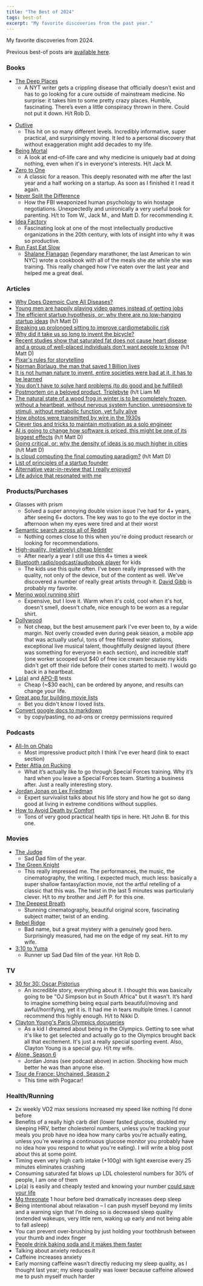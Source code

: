 ```yaml
---
title: "The Best of 2024"
tags: best-of
excerpt: "My favorite discoveries from the past year."
---
```


My favorite discoveries from 2024.

Previous best-of posts are [available here](/tags/#best-of).

### Books
- [The Deep Places](https://www.audible.com/pd/The-Deep-Places-Audiobook/0593417712)
  - A NYT writer gets a crippling disease that officially doesn’t exist and has to go looking for a cure outside of mainstream medicine. No surprise: it takes him to some pretty crazy places. Humble, fascinating. There’s even a little conspiracy thrown in there. Could not put it down. H/t Rob D.
* [Outlive](https://www.audible.com/pd/Outlive-Audiobook/B0B6444XS3)
  - This hit on so many different levels. Incredibly informative, super practical, and surprisingly moving. It led to a personal discovery that without exaggeration might add decades to my life.
* [Being Mortal](https://www.audible.com/pd/Being-Mortal-Audiobook/B00NPB6OBU)
  - A look at end-of-life care and why medicine is uniquely bad at doing nothing, even when it's in everyone's interests. H/t Jack M.
* [Zero to One](https://www.audible.com/pd/Zero-to-One-Audiobook/B00M27LBU2)
  - A classic for a reason. This deeply resonated with me after the last year and a half working on a startup. As soon as I finished it I read it again.
* [Never Split the Difference](https://www.audible.com/pd/Never-Split-the-Difference-Audiobook/B01CF5O89G)
  - How the FBI weaponized human psychology to win hostage negotiations. Unexpectedly and unironically a very useful book for parenting. H/t to Tom W., Jack M., and Matt D. for recommending it.
* [Idea Factory](https://www.audible.com/pd/The-Idea-Factory-Audiobook/B007TLTIZG)
  - Fascinating look at one of the most intellectually productive organizations in the 20th century, with lots of insight into why it was so productive.
* [Run Fast Eat Slow](https://www.amazon.com/Run-Fast-Cook-Eat-Slow/dp/1635651913)
  - [Shalane Flanagan](https://en.wikipedia.org/wiki/Shalane_Flanagan) (legendary marathoner, the last American to win NYC) wrote a cookbook with all of the meals she ate while she was training. This really changed how I’ve eaten over the last year and helped me a great deal.

### Articles
- [Why Does Ozempic Cure All Diseases?](https://www.astralcodexten.com/p/why-does-ozempic-cure-all-diseases)
- [Young men are happily playing video games instead of getting jobs](https://reason.com/2017/06/13/young-men-are-playing-video-ga/)
- [The efficient startup hypothesis, or: why there are no low-hanging startup ideas](https://medium.com/metamorphic-ventures/efficient-startup-hypothesis-4e94effefc1a) (h/t Matt D)
- [Breaking up prolonged sitting to improve cardiometabolic
  risk](https://journals.lww.com/acsm-msse/fulltext/2023/05000/breaking_up_prolonged_sitting_to_improve.9.aspx)
- [Why did it take us so long to invent the bicycle?](https://rootsofprogress.org/why-did-we-wait-so-long-for-the-bicycle)
- [Recent studies show that saturated fat does not cause heart disease and a group of well-placed individuals don't want people to know](https://journals.lww.com/co-endocrinology/fulltext/2023/02000/a_short_history_of_saturated_fat__the_making_and.10.aspx) (h/t Matt D)
- [Pixar's rules for storytelling](https://web.archive.org/web/20120601043826/http://www.pixartouchbook.com/blog/2011/5/15/pixar-story-rules-one-version.html)
- [Norman Borlaug, the man that saved 1 Billion lives](https://en.wikipedia.org/wiki/Norman_Borlaug)
- [It is not human nature to invent, entire societies were bad at it, it has to be learned](https://medium.com/@antonhowes/is-innovation-in-human-nature-48c2578e27ba)
- [You don't have to solve hard problems (to do good and be fulfilled)](https://www.benkuhn.net/hard/)
- [Postmortem on a beloved product, Triplebyte](https://www.otherbranch.com/blog/why-triplebyte-failed) (h/t Liam M)
- [The natural state of a wood frog in winter is to be completely frozen, without a heartbeat, without nervous system function, unresponsive to stimuli, without metabolic function, yet fully alive](https://www.nps.gov/gaar/learn/nature/wood-frog-page-2.htm)
- [How photos were transmitted by wire in the 1930s](https://kottke.org/24/03/how-photos-were-transmitted-by-wire-in-the-1930s)
- [Clever tips and tricks to maintain motivation as a solo engineer](https://mbuffett.com/posts/maintaining-motivation/)
- [AI is going to change how software is priced, this might be one of its biggest effects](https://batteryventures.substack.com/p/rethinking-software-pricing-in-the) (h/t Matt D)
- [Going critical, or: why the density of ideas is so much higher in cities](https://meltingasphalt.com/interactive/going-critical/) (h/t Matt D)
- [Is cloud computing the final computing paradigm?](https://stratechery.com/2020/the-end-of-the-beginning/) (h/t Matt D)
- [List of principles of a startup founder](https://nabeelqu.co/principles)
- [Alternative year-in-review that I really enjoyed](https://medium.com/@tomwhitwell/52-things-i-learned-in-2024-75efffe44f15)
- [Life advice that resonated with me](https://kk.org/thetechnium/101-additional-advices/)

### Products/Purchases
- Glasses with prism
  - Solved a super annoying double vision issue I've had for 4+ years, after seeing 6+ doctors. The key was to go to the eye doctor in the afternoon when my eyes were tired and at their worst
- [Semantic search across all of Reddit](https://thegigabrain.com/)
  - Nothing comes close to this when you're doing product research or looking
    for recommendations.
- [High-quality, (relatively) cheap blender](https://www.amazon.com/gp/product/B0094B94BM)
  - After nearly a year I still use this 4+ times a week
- [Bluetooth radio/podcast/audiobook player](https://www.amazon.com/Yoto-Mini-2024-Make-Wake/dp/B0D541M5C6) for kids
  - The kids use this quite often. I've been really impressed with the quality,
    not only of the device, but of the content as well. We've discovered a
    number of really great artists through it.
   [David Gibb](https://music.amazon.com/albums/B091994LC6) is probably my favorite.
- [Merino wool running shirt](https://www.tracksmith.com/products/m-harrier-long-sleeve-tee?sku=MT24001SCA)
  - Expensive, but I love it. Warm when it's cold, cool when it's hot, doesn't
    smell, doesn't chafe, nice enough to be worn as a regular shirt.
- [Dollywood](https://www.dollywood.com/themepark/)
  - Not cheap, but the best amusement park I've ever been to, by a wide margin.
    Not overly crowded even during peak season, a mobile app that was actually useful,
    tons of free filtered water stations, exceptional live musical talent,
    thoughtfully designed layout (there was something
    for everyone in each section), and incredible staff (one worker scooped out $40
    of free ice cream because my kids didn't get off their ride before their cones
    started to melt). I would go back in a heartbeat.
- [Lp(a)](https://www.ultalabtests.com/test/lipoprotein-a) and
  [APO-B](https://www.ultalabtests.com/test/apolipoprotein-b-apob) tests
  - Cheap (~$30 each), can be ordered by anyone, and results can change your life.
- [Great app for building movie lists](https://letterboxd.com/rowboatkopp/list/sad-dad-cinema/)
  - Bet you didn't know I loved lists.
- [Convert google docs to markdown](https://gdoc2md.com/)
  - by copy/pasting, no ad-ons or creepy permissions required

### Podcasts
- [All-In on Ohalo](https://youtu.be/vDr1983LIuo?feature=shared&t=2423)
  - Most impressive product pitch I think I've ever heard (link to exact section)
- [Peter Attia on Rucking](https://open.spotify.com/episode/5XeJSgThMQK8yPz81VyVdx)
  - What it’s actually like to go through Special Forces training. Why it’s hard when you leave a Special Forces team. Starting a business after. Just a really interesting story.
- [Jordan Jonas on Lex Friedman](https://lexfridman.com/jordan-jonas/)
  - Expert survivalist talks about his life story and how he got so dang good at
    living in extreme conditions without supplies.
- [How to Avoid Death by Comfort](https://www.artofmanliness.com/health-fitness/health/podcast-941-how-to-avoid-death-by-comfort/)
  - Tons of very good practical health tips in here. H/t John B. for this one.

### Movies
- [The Judge](https://www.imdb.com/title/tt1872194/)
  - Sad Dad film of the year.
- [The Green Knight](https://www.imdb.com/title/tt9243804/)
  - This really impressed me. The performances, the music, the cinematography, the writing.
    I expected much, much less: basically a super shallow fantasy/action movie,
    not the artful retelling of a classic that this was.
    The twist in the last 5 minutes was particularly clever. H/t to my brother
    and Jeff P. for this one.
- [The Deepest Breath](https://www.netflix.com/watch/81630917)
  - Stunning cinematography, beautiful original score, fascinating subject matter, twist of an ending.
- [Rebel Ridge](https://www.netflix.com/watch/81157729)
  - Bad name, but a great mystery with a genuinely good hero. Surprisingly measured, had me on the edge of my seat. H/t to my wife.
- [3:10 to Yuma](https://www.imdb.com/title/tt0381849/)
  - Runner up Sad Dad film of the year. H/t Rob D.

### TV
- [30 for 30: Oscar Pistorius](https://www.netflix.com/watch/81753943?trackId=155573558)
  - An incredible story, everything about it. I thought this was basically going to be
"OJ Simpson but in South Africa" but it wasn't. It’s hard to imagine something being equal parts beautiful/moving and awful/horrifying, yet it is. It had me in tears multiple times. I cannot recommend this highly enough. H/t to Nikki D.
- [Clayton Young's Paris Olympics docuseries](https://www.youtube.com/watch?v=MvmSvkyqsSg&list=PLk3Kvfod68U0m-snFOUaZ3g97M6-gi4Hp)
  - As a kid I dreamed about being in the Olympics. Getting to
    see what it's like to get selected and actually go to the Olympics brought back all that excitement.
    It's just a really special sporting event. Also, Clayton Young is a special guy. H/t my wife.
- [Alone, Season 6](https://www.amazon.com/gp/video/detail/B091SVBL2M)
  - Jordan Jonas (see podcast above) in action. Shocking how much better he was than anyone else.
- [Tour de France: Unchained, Season 2](https://www.netflix.com/watch/81710529?trackId=255824129)
  - This time with Pogacar!

### Health/Running
- 2x weekly VO2 max sessions increased my speed like nothing I’d done before
- Benefits of a really high carb diet (lower fasted glucose, doubled my sleeping HRV, better cholesterol numbers, unless you’re tracking your meals you prob have no idea how many carbs you’re actually eating, unless you're wearing a continuous glucose monitor you probably have no idea how you respond to what you're eating). I will write a blog post about this at some point.
- Timing even very high carb intake (+100g) with light exercise every 25 minutes eliminates crashing
- Consuming saturated fat blows up LDL cholesterol numbers for 30% of people, I am one of them
- Lp(a) is easily and cheaply tested and knowing your number [could save your life](https://www.cdc.gov/heart-disease-family-history/about/about-lipoprotein-a.html)
- [Mg threonate](https://www.livemomentous.com/products/magnesium-threonate) 1 hour before bed dramatically increases deep sleep
- Being intentional about relaxation – I can push myself beyond my limits and a warning sign that I’m doing so is decreased sleep quality (extended wakeups, very little rem, waking up early and not being able to fall asleep)
- You can prevent over-brushing by just holding your toothbrush between your thumb and index finger
- [People drink baking soda and it makes them faster](https://journals.plos.org/plosone/article?id=10.1371/journal.pone.0197480)
- Talking about anxiety reduces it
- Caffeine increases anxiety
- Early morning caffeine wasn’t directly reducing my sleep quality, as I thought last year; my sleep quality was lower because caffeine allowed me to push myself much harder
